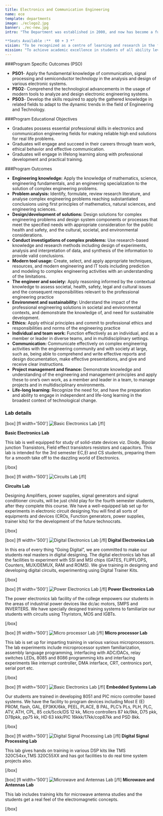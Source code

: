 ```yaml
---
title: Electronics and Communication Engineering
name: ece
template: departments
image: ./eclogo2.jpg
banner: ./ec-new.jpg
intro: "The Department was established in 2000, and now has become a full-fledged department with advanced laboratory facilities to train the students to meet the current needs of the fast changing industrial scenario.

**Seats Available :**  60 + 3 *"
vision: "To be recognized as a centre of learning and research in the field of Electronics and Communication Engineering that produce high calibre engineers for the benefit of society."
mission: "To achieve academic excellence in students of all ability levels through periodically updated curriculum, collaborative ventures with industries and effective teaching learning process with an ambience of wholesome Knowledge, Humanity, Creativity & Innovation."
---
```

###Program Specific Outcomes (PSO)
- **PSO1**- Apply the fundamental knowledge of communication, signal processing and semiconductor technology in the analysis and design of various electronic systems.
- **PSO2**- Comprehend the technological advancements in the usage of modern tools to analyze and design electronic engineering systems. 
- **PSO3**- Develop the skills required to apply the gathered knowledge in related fields to adapt to the dynamic trends in the field of Engineering and Technology. 

###Program Educational Objectives
- Graduates possess essential professional skills in electronics and communication engineering fields for making reliable high end solutions for real life problems.
- Graduates will engage and succeed in their careers through team work, ethical behavior and effective communication.
- Graduates will engage in lifelong learning along with professional development and practical training.

###Program Outcomes
- **Engineering knowledge:** Apply the knowledge of mathematics, science, engineering fundamentals, and an engineering specialization to the solution of complex engineering problems.
- **Problem analysis:** Identify, formulate, review research literature, and analyse complex engineering problems reaching substantiated conclusions using first principles of mathematics, natural sciences, and engineering sciences.
- **Design/development of solutions:** Design solutions for complex engineering problems and design system components or processes that meet the specified needs with appropriate consideration for the public health and safety, and the cultural, societal, and environmental considerations.
- **Conduct investigations of complex problems:** Use research-based knowledge and research methods including design of experiments, analysis and interpretation of data, and synthesis of the information to provide valid conclusions.
- **Modern tool usage:** Create, select, and apply appropriate techniques, resources, and modern engineering and IT tools including prediction and modeling to complex engineering activities with an understanding of the limitations.
- **The engineer and society:** Apply reasoning informed by the contextual knowledge to assess societal, health, safety, legal and cultural issues and the consequent responsibilities relevant to the professional engineering practice
- **Environment and sustainability:** Understand the impact of the professional engineering solutions in societal and environmental contexts, and demonstrate the knowledge of, and need for sustainable development.
- **Ethics:** Apply ethical principles and commit to professional ethics and responsibilities and norms of the engineering practice
- **Individual and team work:** Function effectively as an individual, and as a member or leader in diverse teams, and in multidisciplinary settings.
- **Communication:** Communicate effectively on complex engineering activities with the engineering community and with society at large, such as, being able to comprehend and write effective reports and design documentation, make effective presentations, and give and receive clear instructions.
- **Project management and finance:** Demonstrate knowledge and understanding of the engineering and management principles and apply these to one’s own work, as a member and leader in a team, to manage projects and in multidisciplinary environments.
- **Life-long learning:** Recognize the need for, and have the preparation and ability to engage in independent and life-long learning in the broadest context of technological change.

### Lab details

[box]
[fl width='500']
![Basic Electronics Lab](BasicElectronics.jpeg)
[/fl]

**Basic Electronics Lab**

This lab is well equipped for study of solid-state devices viz. Diode, Bipolar junction Transistors, Field effect transistors resistors and capacitors. This lab is intended for the 3rd semester EC,EI and CS students, preparing them for a smooth take off to the dazzling world of Electronics.

[/box]

[box]
[fl width='500']
![Circuits Lab](CircuitsLab.jpeg)
[/fl]

**Circuits Lab**

Designing Amplifiers, power supplies, signal generators and signal conditioner circuits, will be just child play for the fourth semester students, after they complete this course. We have a well-equipped lab set up for experiments in electronic circuit designing.You will find all sorts of equipments and devices (CROs, Function generators, power supplies, trainer kits) for the development of the future technocrats.

[/box]

[box]
[fl width='500']
![Digital Electronics Lab](DigitalElectronics.jpeg)
[/fl]
**Digital Electronics Lab**

In this era of every thing “Going Digital”, we are committed to make our students real masters in digital designing. The digital electronics lab has all the facilities to experiment with SSI and MSI chips (GATES, FLIPFLOPS, Counters, MUX/DEMUX, RAM and ROMS). We give training in designing and developing digital circuits, experimenting using Digital Trainer Kits.

[/box]

[box]
[fl width='500']
![Power Electronics Lab](PowerElectronics.jpeg)
[/fl]
**Power Electronics Lab**

The power electronics lab facility of the college empowers our students in the areas of industrial power devices like dc/ac motors, SMPS and INVERTERS. We have specially designed training systems to familiarize our students with circuits using Thyristors, MOS and IGBTs.

[/box]

[box]
[fl width='500']
![Micro processor Lab](Microprocessor.jpeg)
[/fl]
**Micro processor Lab**

This lab is set up for imparting training in various various microprocessors. The lab experiments include microprocessor system familiarization, assembly language programming, interfacing with ADC/DACs, relay switches LEDs, 8085 and 8086 programming kits and interfacing experiments like interrupt controller, DMA interface, CRT, centronics port, serial port etc.

[/box]

[box]
[fl width='500']
![Basic Electronics Lab](BasicElectronics.jpeg)
[/fl]
**Embedded Systems Lab**

Our students are trained in developing 8051 and PIC micro controller based systems. We have the facility to program devices including Most E (E) PROM, flash, GAL, EP3KK/6kk, PEEL, PLACE, B PAL, PLC’s PLs, PLH, PLC, ATV, ATH, CPL, 85 cck/5cck/DS 12 kk, Micro controllers 87 kk/9kk, D75 pkk, D78pkk, pp75 kk, HD 63 kkk/PIC 16kkk/17kk/cop87kk and PSD 8kk.

[/box]

[box]
[fl width='500']
![Digital Signal Processing Lab](DigitalSignalProcessing.jpeg)
[/fl]
**Digital Signal Processing Lab**

This lab gives hands on training in various DSP kits like TMS 320C54xx,TMS 320C55XX and has got facilities to do real time system projects also.

[/box]

[box]
[fl width='500']
![Microwave and Antennas Lab](MicrowaveandAntenna.jpeg)
[/fl]
**Microwave and Antennas Lab**

This lab includes training kits for microwave antenna studies and the students get a real feel of the electromagnetic concepts.

[/box]
